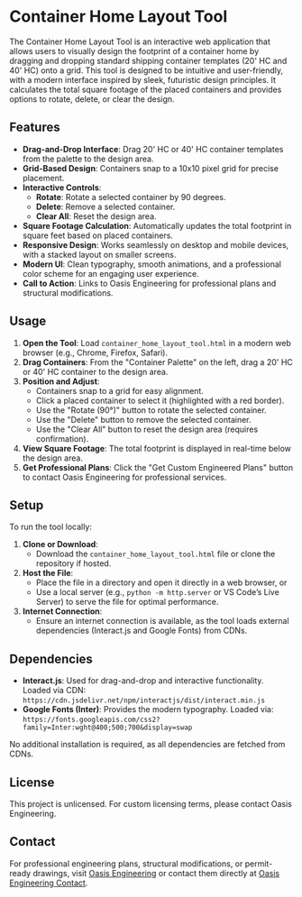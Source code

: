 # Container Home Layout Tool

The Container Home Layout Tool is an interactive web application that allows users to visually design the footprint of a container home by dragging and dropping standard shipping container templates (20' HC and 40' HC) onto a grid. This tool is designed to be intuitive and user-friendly, with a modern interface inspired by sleek, futuristic design principles. It calculates the total square footage of the placed containers and provides options to rotate, delete, or clear the design.

## Features

- **Drag-and-Drop Interface**: Drag 20' HC or 40' HC container templates from the palette to the design area.
- **Grid-Based Design**: Containers snap to a 10x10 pixel grid for precise placement.
- **Interactive Controls**:
  - **Rotate**: Rotate a selected container by 90 degrees.
  - **Delete**: Remove a selected container.
  - **Clear All**: Reset the design area.
- **Square Footage Calculation**: Automatically updates the total footprint in square feet based on placed containers.
- **Responsive Design**: Works seamlessly on desktop and mobile devices, with a stacked layout on smaller screens.
- **Modern UI**: Clean typography, smooth animations, and a professional color scheme for an engaging user experience.
- **Call to Action**: Links to Oasis Engineering for professional plans and structural modifications.

## Usage

1. **Open the Tool**: Load `container_home_layout_tool.html` in a modern web browser (e.g., Chrome, Firefox, Safari).
2. **Drag Containers**: From the "Container Palette" on the left, drag a 20' HC or 40' HC container to the design area.
3. **Position and Adjust**:
   - Containers snap to a grid for easy alignment.
   - Click a placed container to select it (highlighted with a red border).
   - Use the "Rotate (90°)" button to rotate the selected container.
   - Use the "Delete" button to remove the selected container.
   - Use the "Clear All" button to reset the design area (requires confirmation).
4. **View Square Footage**: The total footprint is displayed in real-time below the design area.
5. **Get Professional Plans**: Click the "Get Custom Engineered Plans" button to contact Oasis Engineering for professional services.

## Setup

To run the tool locally:

1. **Clone or Download**:
   - Download the `container_home_layout_tool.html` file or clone the repository if hosted.
2. **Host the File**:
   - Place the file in a directory and open it directly in a web browser, or
   - Use a local server (e.g., `python -m http.server` or VS Code’s Live Server) to serve the file for optimal performance.
3. **Internet Connection**:
   - Ensure an internet connection is available, as the tool loads external dependencies (Interact.js and Google Fonts) from CDNs.

## Dependencies

- **Interact.js**: Used for drag-and-drop and interactive functionality. Loaded via CDN: `https://cdn.jsdelivr.net/npm/interactjs/dist/interact.min.js`
- **Google Fonts (Inter)**: Provides the modern typography. Loaded via: `https://fonts.googleapis.com/css2?family=Inter:wght@400;500;700&display=swap`

No additional installation is required, as all dependencies are fetched from CDNs.

## License

This project is unlicensed. For custom licensing terms, please contact Oasis Engineering.

## Contact

For professional engineering plans, structural modifications, or permit-ready drawings, visit [Oasis Engineering](https://oasisengineering.com/) or contact them directly at [Oasis Engineering Contact](https://oasisengineering.com/contact).
